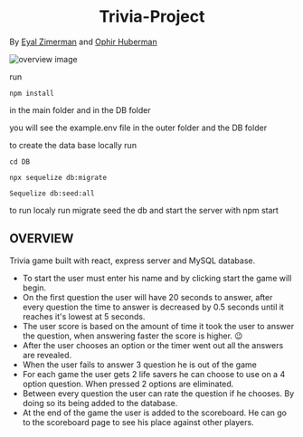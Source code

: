 # <center>Trivia-Project

By <a href="https://github.com/eyalzimerman">Eyal Zimerman</a> and <a href="https://github.com/hubermanophir">Ophir Huberman</a>

![overview image](./images/overview.png)


 run 
  ```
  npm install
  ```
  in the main folder and in the DB folder
  
you will see the example.env file in the outer folder and the DB folder
 
 to create the data base locally run
 ```
 cd DB
 ```
 ```
 npx sequelize db:migrate
 ```
 ```
 Sequelize db:seed:all
 ```
 

to run localy run migrate seed the db and start the server with npm start

## OVERVIEW

Trivia game built with react, express server and MySQL database.

- To start the user must enter his name and by clicking start the game will begin.
- On the first question the user will have 20 seconds to answer, after every question the time to answer is decreased by 0.5 seconds until it reaches it's lowest at 5 seconds.
- The user score is based on the amount of time it took the user to answer the question, when answering faster the score is higher. 😉
- After the user chooses an option or the timer went out all the answers are revealed.
- When the user fails to answer 3 question he is out of the game
- For each game the user gets 2 life savers he can choose to use on a 4 option question. When pressed 2 options are eliminated.
- Between every question the user can rate the question if he chooses. By doing so its being added to the database.
- At the end of the game the user is added to the scoreboard. He can go to the scoreboard page to see his place against other players.
